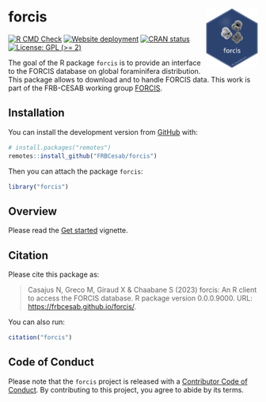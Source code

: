 
<!-- README.md is generated from README.Rmd. Please edit that file -->

# forcis <img src="man/figures/logo.png" height="120px" align="right" style="float:right; height:120px;"/>

<!-- badges: start -->

[![R CMD
Check](https://github.com/FRBCesab/forcis/actions/workflows/R-CMD-check.yaml/badge.svg)](https://github.com/FRBCesab/forcis/actions/workflows/R-CMD-check.yaml)
[![Website
deployment](https://github.com/FRBCesab/forcis/actions/workflows/pkgdown.yaml/badge.svg)](https://github.com/FRBCesab/forcis/actions/workflows/pkgdown.yaml)
[![CRAN
status](https://www.r-pkg.org/badges/version/forcis)](https://CRAN.R-project.org/package=forcis)
[![License: GPL (\>=
2)](https://img.shields.io/badge/License-GPL%20%28%3E%3D%202%29-blue.svg)](https://choosealicense.com/licenses/gpl-2.0/)
<!-- badges: end -->

The goal of the R package `forcis` is to provide an interface to the
FORCIS database on global foraminifera distribution. This package allows
to download and to handle FORCIS data. This work is part of the
FRB-CESAB working group
[FORCIS](https://www.fondationbiodiversite.fr/en/the-frb-in-action/programs-and-projects/le-cesab/forcis/).

## Installation

You can install the development version from
[GitHub](https://github.com/) with:

``` r
# install.packages("remotes")
remotes::install_github("FRBCesab/forcis")
```

Then you can attach the package `forcis`:

``` r
library("forcis")
```

## Overview

Please read the [Get
started](https://frbcesab.github.io/forcis/articles/forcis.html)
vignette.

## Citation

Please cite this package as:

> Casajus N, Greco M, Giraud X & Chaabane S (2023) forcis: An R client
> to access the FORCIS database. R package version 0.0.0.9000. URL:
> <https://frbcesab.github.io/forcis/>.

You can also run:

``` r
citation("forcis")
```

## Code of Conduct

Please note that the `forcis` project is released with a [Contributor
Code of
Conduct](https://contributor-covenant.org/version/2/0/CODE_OF_CONDUCT.html).
By contributing to this project, you agree to abide by its terms.
